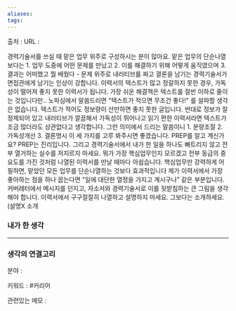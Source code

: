 ```yaml
---
aliases: 
tags:
---
```

출처 : 
URL : 

경력기술서를 쓰실 때 맡은 업무 위주로 구성하시는 분이 많아요. 맡은 업무의 단순나열보다는 1. 업무 도중에 어떤 문제를 만났고 2. 이를 해결하기 위해 어떻게 움직였으며 3. 결과는 어떠했고 뭘 배웠다 - 문제 위주로 내러티브를 짜고 결론을 남기는 경력기술서가 면접관에게 남기는 인상이 강합니다.
이력서의 텍스트가 많고 정갈하지 못한 경우, 가독성이 떨어져 좋지 못한 이력서가 됩니다. 가장 쉬운 해결책은 텍스트를 절반 이하로 줄이는 것입니다만.. 노파심에서 말씀드리면 "텍스트가 적으면 무조건 좋다!" 를 설파할 생각은 없습니다. 텍스트가 적어도 정보량이 산만하면 좋지 못한 글입니다.
반대로 정보가 잘 정제되어 있고 내러티브가 깔끔해서 가독성이 뛰어나고 읽기 편한 이력서라면 텍스트가 조금 많더라도 상관없다고 생각합니다. 그런 의미에서 드리는 말씀이니 1. 분량조절 2. 가독성개선 3. 결론명시 이 세 가지를 고루 봐주시면 좋겠습니다. PREP를 알고 계신가요? PREP는 진리입니다.
그리고 경력기술서에서 내가 한 일을 하나도 빠트리지 않고 전부 열거하는 실수를 저지르지 마세요. 뭐가 가장 핵심업무인지 모르겠고 전부 동급의 중요도를 가진 것처럼 나열된 이력서를 만날 때마다 아쉽습니다. 핵심업무만 강력하게 어필하면, 맡았던 모든 업무를 단순나열하는 것보다 효과적입니다
제가 이력서에서 가장 좋아하는 점을 하나 꼽는다면 "일에 대단한 열정을 가지고 계시구나" 같은 부분입니다. 커버레터에서 메시지를 던지고, 자소서와 경력기술서로 이를 뒷받침하는 큰 그림을 생각해야 합니다. 이력서에서 구구절절히 나열하고 설명하지 마세요. 그보다는 소개하세요. (설명X 소개

### 내가 한 생각

---
### 생각의 연결고리
분야 : 

키워드 : #커리어


관련있는 메모 : 
